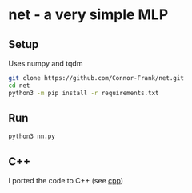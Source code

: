 # net - a very simple MLP

## Setup

Uses numpy and tqdm

```bash
git clone https://github.com/Connor-Frank/net.git
cd net
python3 -m pip install -r requirements.txt
```

## Run
```bash
python3 nn.py
```

## C++

I ported the code to C++ (see [cpp](cpp))
